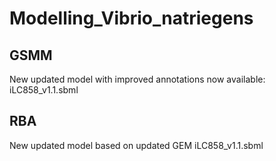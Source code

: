 # Modelling_Vibrio_natriegens

## GSMM

New updated model with improved annotations now available: iLC858_v1.1.sbml

## RBA

New updated model based on updated GEM iLC858_v1.1.sbml